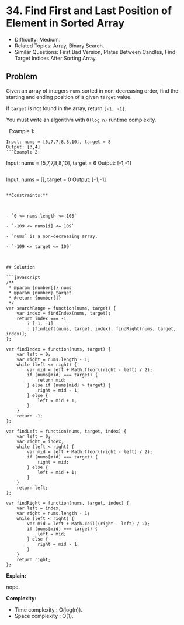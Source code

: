 # 34. Find First and Last Position of Element in Sorted Array

- Difficulty: Medium.
- Related Topics: Array, Binary Search.
- Similar Questions: First Bad Version, Plates Between Candles, Find Target Indices After Sorting Array.

## Problem

Given an array of integers `nums` sorted in non-decreasing order, find the starting and ending position of a given `target` value.

If `target` is not found in the array, return `[-1, -1]`.

You must write an algorithm with `O(log n)` runtime complexity.

 
Example 1:
```
Input: nums = [5,7,7,8,8,10], target = 8
Output: [3,4]
```Example 2:
```
Input: nums = [5,7,7,8,8,10], target = 6
Output: [-1,-1]
```Example 3:
```
Input: nums = [], target = 0
Output: [-1,-1]
```
 
**Constraints:**


	
- `0 <= nums.length <= 105`
	
- `-109 <= nums[i] <= 109`
	
- `nums` is a non-decreasing array.
	
- `-109 <= target <= 109`



## Solution

```javascript
/**
 * @param {number[]} nums
 * @param {number} target
 * @return {number[]}
 */
var searchRange = function(nums, target) {
    var index = findIndex(nums, target);
    return index === -1
        ? [-1, -1]
        : [findLeft(nums, target, index), findRight(nums, target, index)];
};

var findIndex = function(nums, target) {
    var left = 0;
    var right = nums.length - 1;
    while (left <= right) {
        var mid = left + Math.floor((right - left) / 2);
        if (nums[mid] === target) {
            return mid;
        } else if (nums[mid] > target) {
            right = mid - 1;
        } else {
            left = mid + 1;
        }
    }
    return -1;
};

var findLeft = function(nums, target, index) {
    var left = 0;
    var right = index;
    while (left < right) {
        var mid = left + Math.floor((right - left) / 2);
        if (nums[mid] === target) {
            right = mid;
        } else {
            left = mid + 1;
        }
    }
    return left;
};

var findRight = function(nums, target, index) {
    var left = index;
    var right = nums.length - 1;
    while (left < right) {
        var mid = left + Math.ceil((right - left) / 2);
        if (nums[mid] === target) {
            left = mid;
        } else {
            right = mid - 1;
        }
    }
    return right;
};
```

**Explain:**

nope.

**Complexity:**

* Time complexity : O(log(n)).
* Space complexity : O(1).
